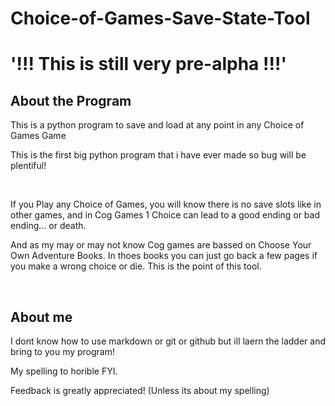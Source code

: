 # Choice-of-Games-Save-State-Tool

# '!!! This is still very pre-alpha !!!'

## About the Program

This is a python program to save and load at any point in any Choice of Games Game

This is the first big python program that i have ever made so bug will be plentiful!  

&nbsp;

If you Play any Choice of Games, you will know there is no save slots like in other games, and in Cog Games 1 Choice can lead to a good ending or bad ending... or death.

And as my may or may not know Cog games are bassed on Choose Your Own Adventure Books. In thoes books you can just go back a few pages if you make a wrong choice or die.
This is the point of this tool.

&nbsp;

## About me

I dont know how to use markdown or git or github but ill laern the ladder and bring to you my program!

My spelling to horible FYI.

Feedback is greatly appreciated! (Unless its about my spelling)
